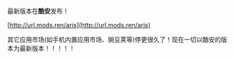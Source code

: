 最新版本在**酷安**发布！

[http://url.mods.ren/aris](http://url.mods.ren/aris)

其它应用市场\(如手机内置应用市场、豌豆荚等\)停更很久了！现在一切以酷安的版本为最新版本！！！！！

